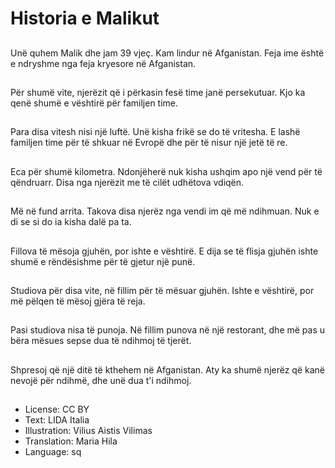 # Historia e Malikut

##
Unë quhem Malik dhe jam 39 vjeç. Kam lindur në Afganistan. Feja ime është e ndryshme nga feja kryesore në Afganistan.

##
Për shumë vite, njerëzit që i përkasin fesë time janë persekutuar. Kjo ka qenë shumë e vështirë për familjen time.

##
Para disa vitesh nisi një luftë. Unë kisha frikë se do të vritesha. E lashë familjen time për të shkuar në Evropë dhe për të nisur një jetë të re.

##
Eca për shumë kilometra. Ndonjëherë nuk kisha ushqim apo një vend për të qëndruarr. Disa nga njerëzit me të cilët udhëtova vdiqën.

##
Më në fund arrita. Takova disa njerëz nga vendi im që më ndihmuan. Nuk e di se si do ia kisha dalë pa ta.

##
Fillova të mësoja gjuhën, por ishte e vështirë. E dija se të flisja gjuhën ishte shumë e rëndësishme për të gjetur një punë.

##
Studiova për disa vite, në fillim për të mësuar gjuhën. Ishte e vështirë, por më pëlqen të mësoj gjëra të reja.

##
Pasi studiova nisa të punoja. Në fillim punova në një restorant, dhe më pas u bëra mësues sepse dua të ndihmoj të tjerët.

##
Shpresoj që një ditë të kthehem në Afganistan. Aty ka shumë njerëz që kanë nevojë për ndihmë, dhe unë dua t'i ndihmoj.

##
* License: CC BY
* Text: LIDA Italia
* Illustration: Vilius Aistis Vilimas
* Translation: Maria Hila
* Language: sq
